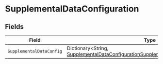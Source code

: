 # SupplementalDataConfiguration


## Fields

| Field                                                                                                                                                                           | Type                                                                                                                                                                            | Required                                                                                                                                                                        | Description                                                                                                                                                                     |
| ------------------------------------------------------------------------------------------------------------------------------------------------------------------------------- | ------------------------------------------------------------------------------------------------------------------------------------------------------------------------------- | ------------------------------------------------------------------------------------------------------------------------------------------------------------------------------- | ------------------------------------------------------------------------------------------------------------------------------------------------------------------------------- |
| `SupplementalDataConfig`                                                                                                                                                        | Dictionary<String, [SupplementalDataConfigurationSupplementalDataSourceConfiguration](../../models/shared/SupplementalDataConfigurationSupplementalDataSourceConfiguration.md)> | :heavy_minus_sign:                                                                                                                                                              | N/A                                                                                                                                                                             |